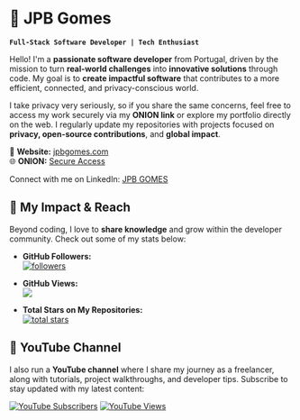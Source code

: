 # 🎯 JPB Gomes

**`Full-Stack Software Developer | Tech Enthusiast`**

Hello! I'm a **passionate software developer** from Portugal, driven by the mission to turn **real-world challenges** into **innovative solutions** through code. My goal is to **create impactful software** that contributes to a more efficient, connected, and privacy-conscious world.

I take privacy very seriously, so if you share the same concerns, feel free to access my work securely via my **ONION link** or explore my portfolio directly on the web. I regularly update my repositories with projects focused on **privacy, open-source contributions**, and **global impact**.

🔗 **Website:** [jpbgomes.com](https://jpbgomes.com/)  
🌐 **ONION:** [Secure Access](http://jpbgomesljuyfhrkmczv7zg722yvo6a4q43rbedrgdvpsedy434da7yd.onion/)

Connect with me on LinkedIn: [JPB GOMES](https://www.linkedin.com/in/jpbgomes/)

## 🚀 My Impact & Reach

Beyond coding, I love to **share knowledge** and grow within the developer community. Check out some of my stats below:

- **GitHub Followers:**  
    <a href="https://github.com/jpbgomes?tab=followers">
        <img alt="followers" title="Follow me on GitHub" src="https://custom-icon-badges.demolab.com/github/followers/jpbgomes?color=236ad3&labelColor=1155ba&style=for-the-badge&logo=person-add&label=Follow&logoColor=white"/>
    </a>
    
- **GitHub Views:**  
    [![](https://komarev.com/ghpvc/?username=jpbgomes&color=blue&style=for-the-badge)](https://github.com/jpbgomes)
- **Total Stars on My Repositories:**  
    <a href="https://github.com/jpbgomes?tab=repositories&sort=stargazers">
        <img alt="total stars" title="Total stars on GitHub" src="https://custom-icon-badges.demolab.com/github/stars/jpbgomes?color=55960c&style=for-the-badge&labelColor=488207&logo=star"/>
    </a>

## 🎥 YouTube Channel

I also run a **YouTube channel** where I share my journey as a freelancer, along with tutorials, project walkthroughs, and developer tips. Subscribe to stay updated with my latest content:

[![YouTube Subscribers](https://img.shields.io/youtube/channel/subscribers/UCG6r5LefPIBX6GxDrKFZ6rg?style=for-the-badge)](https://www.youtube.com/c/jpbgomes?sub_confirmation=1)
[![YouTube Views](https://img.shields.io/youtube/channel/views/UCG6r5LefPIBX6GxDrKFZ6rg?style=for-the-badge)](https://www.youtube.com/c/jpbgomes?sub_confirmation=1)
